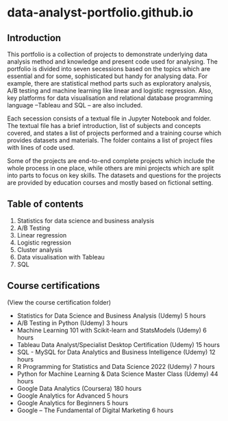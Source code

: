 # data-analyst-portfolio.github.io
  

## Introduction
This portfolio is a collection of projects to demonstrate underlying data analysis method and knowledge and present code used for analysing. The portfolio is divided into seven secessions based on the topics which are essential and for some, sophisticated but handy for analysing data. For example, there are statistical method parts such as exploratory analysis, A/B testing and machine learning like linear and logistic regression. Also, key platforms for data visualisation and relational database programming language –Tableau and SQL – are also included.

Each secession consists of a textual file in Jupyter Notebook and folder. The textual file has a brief introduction, list of subjects and concepts covered, and states a list of projects performed and a training course which provides datasets and materials. The folder contains a list of project files with lines of code used.

Some of the projects are end-to-end complete projects which include the whole process in one place, while others are mini projects which are split into parts to focus on key skills. The datasets and questions for the projects are provided by education courses and mostly based on fictional setting. 





## Table of contents
1. Statistics for data science and business analysis
2. A/B Testing
3. Linear regression
4. Logistic regression
5. Cluster analysis
6. Data visualisation with Tableau
7. SQL




## Course certifications
(View the course certification folder)
* Statistics for Data Science and Business Analysis (Udemy) 5 hours 
* A/B Testing in Python (Udemy) 3 hours
* Machine Learning 101 with Scikit-learn and StatsModels (Udemy) 6 hours
* Tableau Data Analyst/Specialist Desktop Certification (Udemy) 15 hours
* SQL - MySQL for Data Analytics and Business Intelligence (Udemy) 12 hours
* R Programming for Statistics and Data Science 2022 (Udemy) 7 hours
* Python for Machine Learning & Data Science Master Class (Udemy) 44 hours
* Google Data Analytics (Coursera) 180 hours
* Google Analytics for Advanced 5 hours
* Google Analytics for Beginners 5 hours
* Google – The Fundamental of Digital Marketing 6 hours


